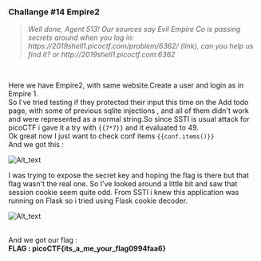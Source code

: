 <h3>Challange #14 Empire2</h3>
<blockquote><i>Well done, Agent 513! Our sources say Evil Empire Co is passing secrets around when you log in: https://2019shell1.picoctf.com/problem/6362/ (link), can you help us find it? or http://2019shell1.picoctf.com:6362</i></blockquote><br>

Here we have Empire2, with same website.Create a user and login as in Empire 1.<br>So I've tried testing if they protected their input this time on the Add todo page, with some of previous sqlite injections , and all of them didn't work and were represented as a normal string.So since SSTI is usual attack for picoCTF i gave it a try with <code>{{7*7}}</code> and it evaluated to 49.<br>Ok great now I just want to check conf items <code>{{conf.items()}}</code><br>
And we got this :

![Alt_text](https://github.com/DejanJS/picoCTF-Writeups-2019/blob/master/14.Empire2/ss2.png)

I was trying to expose the secret key and hoping the flag is there but that flag wasn't the real one. So I've looked around a little bit and saw that session cookie seem quite odd. From SSTI i knew this application was running on Flask so i tried using Flask cookie decoder.

![Alt_text](https://github.com/DejanJS/picoCTF-Writeups-2019/blob/master/14.Empire2/ss.png)

<br>
And we got our flag :<br> <b>FLAG : picoCTF{its_a_me_your_flag0994faa6} </b>